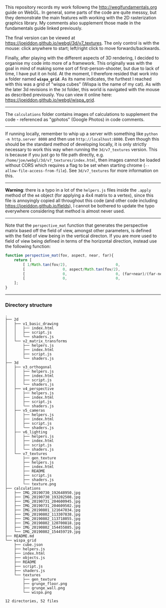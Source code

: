 This repository records my work followng the http://weglfundamentals.org guide on WebGL. In general, some parts of the code are quite messsy, but they demonstrate the main features with working with the 2D rasterization graphics library. My comments also supplement those made in the fundamentals guide linked previously.

The final version can be viewed at https://joeiddon.github.io/webgl/3d/v7_textures. The only control is with the mouse: click anywhere to start; left/right click to move forwards/backwards.

Finally, after playing with the different aspects of 3D rendering, I decided to organise my code into more of a framework. This originally was with the goal in mind of making some sort of first-person-shooter, but due to lack of time, I have put it on hold. At the moment, I therefore resided that work into a folder named **`wispa_grid`**. As its name indicates, the furthest I reached with this was a grid of "wispa cubes" (Wispa is the name of my cat). As with the later 3d revisions in the `3d` folder, this world is navigated with the mouse as described previously. You can view it online here: https://joeiddon.github.io/webgl/wispa_grid.

---

The `calculations` folder contains images of calculations to supplement the code - referenced as "gphotos" (Google Photos) in code comments.

---

If running locally, remember to whip up a server with something like `python -m http.server 8000` and then use `http://localhost:8000`. Even though this should be the standard method of developing locally, it is only strictly necessary to work this way when running the `3d/v7_textures` version. This is because if you just go to file path directly, e.g. `/home/joe/webgl/3d/v7_textures/index.html`, then images cannot be loaded without CORS which requires a flag to be set when starting chrome (`--allow-file-access-from-file`). See `3d/v7_textures` for more information on this.

---

**Warning**: there is a typo in a lot of the `helpers.js` files inside the
`.apply` method of the `m4` object (for applying a 4x4 matrix to a vertex),
since this file is annoyingly copied all throughout this code (and other code
including https://joeiddon.github.io/fields), I cannot be bothered to update
the typo everywhere considering that method is almost never used.

---

Note that the `perspective_mat` function that generates the perspective matrix
based off the field of view, amongst other parameters, is defined with the
field of view being in the vertical directon. If you are more used to field of
view being defined in terms of the horizontal direction, instead use the
following function:

```javascript
function perspective_mat(fov, aspect, near, far){
    return [
        [ 1/Math.tan(fov/2),                      0,                     0,                     0],
        [                 0, aspect/Math.tan(fov/2),                     0,                     0],
        [                 0,                      0, (far+near)/(far-near), 2*near*far/(near-far)],
        [                 0,                      0,                     1,                     0]
    ];
}
```

---

### Directory structure

```
.
├── 2d
│   ├── v1_basic_drawing
│   │   ├── index.html
│   │   ├── script.js
│   │   └── shaders.js
│   └── v2_matrix_transforms
│       ├── helpers.js
│       ├── index.html
│       ├── script.js
│       └── shaders.js
├── 3d
│   ├── v3_orthogonal
│   │   ├── helpers.js
│   │   ├── index.html
│   │   ├── script.js
│   │   └── shaders.js
│   ├── v4_perspective
│   │   ├── helpers.js
│   │   ├── index.html
│   │   ├── script.js
│   │   └── shaders.js
│   ├── v5_cameras
│   │   ├── helpers.js
│   │   ├── index.html
│   │   ├── script.js
│   │   └── shaders.js
│   ├── v6_lighting
│   │   ├── helpers.js
│   │   ├── index.html
│   │   ├── script.js
│   │   └── shaders.js
│   └── v7_textures
│       ├── gen_texture
│       ├── helpers.js
│       ├── index.html
│       ├── README
│       ├── script.js
│       ├── shaders.js
│       └── texture.png
├── calculations
│   ├── IMG_20190730_192648950.jpg
│   ├── IMG_20190730_193202508.jpg
│   ├── IMG_20190731_204600945.jpg
│   ├── IMG_20190731_204609502.jpg
│   ├── IMG_20190801_121647034.jpg
│   ├── IMG_20190802_113307838.jpg
│   ├── IMG_20190802_113718055.jpg
│   ├── IMG_20190802_120700818.jpg
│   ├── IMG_20190802_154455885.jpg
│   └── IMG_20190802_154459719.jpg
├── README.md
└── wispa_grid
    ├── cube.json
    ├── helpers.js
    ├── index.html
    ├── objects.js
    ├── README
    ├── script.js
    ├── shaders.js
    └── textures
        ├── gen_texture
        ├── grunge_floor.png
        ├── grunge_wall.png
        └── wispa.png

12 directories, 52 files
```
